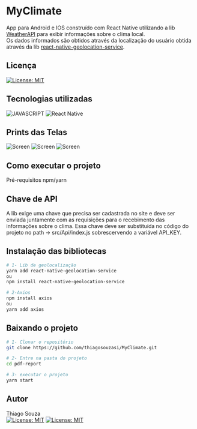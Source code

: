 # MyClimate

App para Android e IOS construído com React Native utilizando a lib [WeatherAPI](https://www.weatherapi.com/) para exibir informações sobre o clima local. <br>
Os dados informados são obtidos através da localização do usuário obtida através da lib [
react-native-geolocation-service](https://github.com/Agontuk/react-native-geolocation-service).

## Licença

[![License: MIT](https://img.shields.io/badge/License-MIT-yellow.svg)](https://opensource.org/licenses/MIT)

## Tecnologias utilizadas

![JAVASCRIPT](https://img.shields.io/badge/JavaScript-323330?style=for-the-badge&logo=javascript&logoColor=F7DF1E)
![React Native](https://img.shields.io/badge/React_Native-20232A?style=for-the-badge&logo=react&logoColor=61DAFB)

## Prints das Telas
![Screen](src/Assets/Chuva.png)
![Screen](src/Assets/Nublado.png)
![Screen](src/Assets/Sol.png)


## Como executar o projeto
Pré-requisitos npm/yarn

## Chave de API
A lib exige uma chave que precisa ser cadastrada no site e deve ser enviada juntamente com as requisições para o recebimento das informações sobre o clima. Essa chave deve ser substituída no código do projeto no path -> src/Api/index.js sobrescervendo a variável API_KEY.

## Instalação das bibliotecas

```bash 
# 1- Lib de geolocalização
yarn add react-native-geolocation-service 
ou
npm install react-native-geolocation-service

# 2-Axios
npm install axios
ou
yarn add axios


```
## Baixando o projeto 
```bash
# 1- Clonar o repositório
git clone https://github.com/thiagosouzasi/MyClimate.git

# 2- Entre na pasta do projeto
cd pdf-report

# 3- executar o projeto
yarn start

```



## Autor
Thiago Souza <br>
[![License: MIT](https://img.shields.io/badge/LinkedIn-0077B5?style=for-the-badge&logo=linkedin&logoColor=white)](https://www.linkedin.com/in/thiago-ramos-de-souza-42804ab1/)
[![License: MIT](https://img.shields.io/badge/Instagram-E4405F?style=for-the-badge&logo=instagram&logoColor=white)](https://www.instagram.com/prof_thiago_souza/)